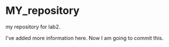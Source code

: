 # MY_repository
my repository for lab2.

I've added more information here.
Now I am going to commit this.
